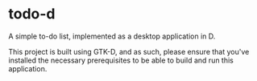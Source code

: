 # todo-d
A simple to-do list, implemented as a desktop application in D.

This project is built using GTK-D, and as such, please ensure that you've installed the necessary prerequisites to be able to build and run this application.
